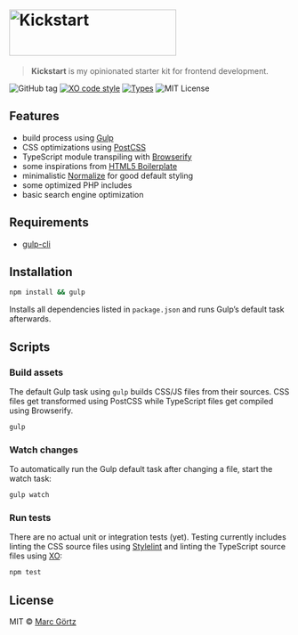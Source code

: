 # <img src="https://cdn.rawgit.com/mrcgrtz/kickstart/main/public/img/kickstart.svg" alt="Kickstart" width="300" height="83">

> **Kickstart** is my opinionated starter kit for frontend development.

![GitHub tag](https://img.shields.io/github/tag/mrcgrtz/kickstart.svg?maxAge=2592000)
[![XO code style](https://img.shields.io/badge/code_style-XO-5ed9c7.svg)](https://github.com/sindresorhus/xo)
[![Types](https://img.shields.io/badge/types-TypeScript-blue)](https://www.typescriptlang.org/)
![MIT License](https://img.shields.io/github/license/mrcgrtz/kickstart.svg?maxAge=2592000)

## Features

* build process using [Gulp](https://gulpjs.com/)
* CSS optimizations using [PostCSS](https://postcss.org/)
* TypeScript module transpiling with [Browserify](https://browserify.org/)
* some inspirations from [HTML5 Boilerplate](https://html5boilerplate.com)
* minimalistic [Normalize](https://necolas.github.io/normalize.css/) for good
  default styling
* some optimized PHP includes
* basic search engine optimization

## Requirements

* [gulp-cli](https://gulpjs.com/)

## Installation

```bash
npm install && gulp
```

Installs all dependencies listed in `package.json` and runs
Gulp’s default task afterwards.

## Scripts

### Build assets

The default Gulp task using `gulp` builds CSS/JS files from their sources. CSS files get transformed using PostCSS while TypeScript files get compiled using Browserify.

```bash
gulp
```

### Watch changes

To automatically run the Gulp default task after changing a file, start the watch task:

```bash
gulp watch
```

### Run tests

There are no actual unit or integration tests (yet). Testing currently includes linting the CSS source files using [Stylelint](https://stylelint.io/) and linting the TypeScript source files using [XO](https://github.com/xojs/xo):

```bash
npm test
```

## License

MIT © [Marc Görtz](https://marcgoertz.de/)
